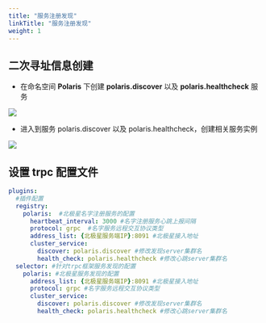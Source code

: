 ```yaml
---
title: "服务注册发现"
linkTitle: "服务注册发现"
weight: 1
---
```


## 二次寻址信息创建

- 在命名空间 **Polaris** 下创建 **polaris.discover** 以及 **polaris.healthcheck** 服务

![](../images/create_discover_service.png)

- 进入到服务 polaris.discover 以及 polaris.healthcheck，创建相关服务实例

![](../images/create_discover_instance.png)


## 设置 trpc 配置文件

```yaml
plugins:
  #插件配置
  registry:
    polaris:  #北极星名字注册服务的配置
      heartbeat_interval: 3000 #名字注册服务⼼跳上报间隔
      protocol: grpc  #名字服务远程交互协议类型
      address_list: {北极星服务端IP}:8091 #北极星接⼊地址
      cluster_service:
        discover: polaris.discover #修改发现server集群名
        health_check: polaris.healthcheck #修改⼼跳server集群名
  selector: #针对trpc框架服务发现的配置
    polaris: #北极星服务发现的配置
      address_list: {北极星服务端IP}:8091 #北极星接⼊地址
      protocol: grpc #名字服务远程交互协议类型
      cluster_service:
        discover: polaris.discover #修改发现server集群名
        health_check: polaris.healthcheck #修改⼼跳server集群名
```
